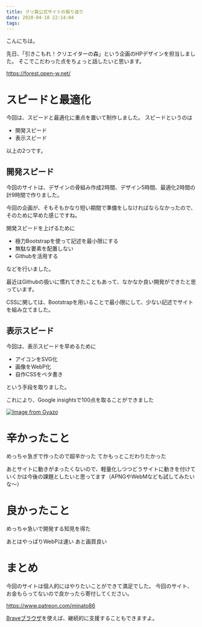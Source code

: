 ```yaml
---
title: クリ森公式サイトの振り返り
date: 2020-04-18 22:14:04
tags:
---
```

こんにちは。

先日、「引きこもれ！クリエイターの森」という企画のHPデザインを担当しました。
そこでこだわった点をちょっと話したいと思います。

https://forest.open-w.net/

# スピードと最適化

今回は、スピードと最適化に重点を置いて制作しました。
スピードというのは

- 開発スピード
- 表示スピード

以上の2つです。

## 開発スピード

今回のサイトは、デザインの骨組み作成2時間、デザイン5時間、最適化2時間の計9時間で作りました。

今回の企画が、そもそもかなり短い期間で準備をしなければならなかったので、そのために早めた感じですね。

開発スピードを上げるために

- 極力Bootstrapを使って記述を最小限にする
- 無駄な要素を配置しない
- Githubを活用する

などを行いました。

最近はGithubの扱いに慣れてきたこともあって、なかなか良い開発ができたと思っています。

CSSに関しては、Bootstrapを用いることで最小限にして、少ない記述でサイトを組み立てました。

## 表示スピード

今回は、表示スピードを早めるために

- アイコンをSVG化
- 画像をWebP化
- 自作CSSをベタ書き

という手段を取りました。

これにより、Google insightsで100点を取ることができました

[![Image from Gyazo](https://i.gyazo.com/cf8628bf933ffcfafe5fcf4078cbb3e4.gif)](https://gyazo.com/cf8628bf933ffcfafe5fcf4078cbb3e4)

# 辛かったこと

めっちゃ急ぎで作ったので超辛かった
てかもっとこだわりたかった

あとサイトに動きがまったくないので、軽量化しつつどうサイトに動きを付けていくかは今後の課題としたいと思ってます（APNGやWebMなども試してみたいな～）

# 良かったこと

めっちゃ急いで開発する知見を得た

あとはやっぱりWebPは速い
あと画質良い

# まとめ

今回のサイトは個人的にはやりたいことができて満足でした。
今回のサイト、お金もらってないので良かったら寄付してください。

https://www.patreon.com/minato86

[Braveブラウザ](https://brave.com/ope682)を使えば、継続的に支援することもできますよ。